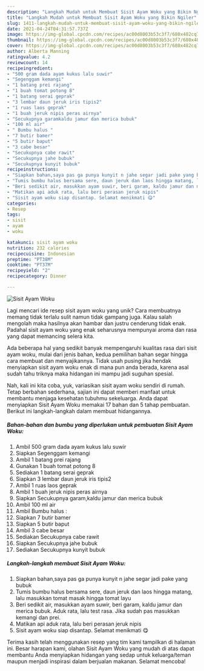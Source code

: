 ```yaml
---
description: "Langkah Mudah untuk Membuat Sisit Ayam Woku yang Bikin Ngiler"
title: "Langkah Mudah untuk Membuat Sisit Ayam Woku yang Bikin Ngiler"
slug: 1411-langkah-mudah-untuk-membuat-sisit-ayam-woku-yang-bikin-ngiler
date: 2021-04-24T04:31:57.737Z
image: https://img-global.cpcdn.com/recipes/ac00d8003b53c3f7/680x482cq70/sisit-ayam-woku-foto-resep-utama.jpg
thumbnail: https://img-global.cpcdn.com/recipes/ac00d8003b53c3f7/680x482cq70/sisit-ayam-woku-foto-resep-utama.jpg
cover: https://img-global.cpcdn.com/recipes/ac00d8003b53c3f7/680x482cq70/sisit-ayam-woku-foto-resep-utama.jpg
author: Alberta Manning
ratingvalue: 4.2
reviewcount: 14
recipeingredient:
- "500 gram dada ayam kukus lalu suwir"
- "Segenggam kemangi"
- "1 batang prei rajang"
- "1 buah tomat potong 8"
- "1 batang serai geprak"
- "3 lembar daun jeruk iris tipis2"
- "1 ruas laos geprak"
- "1 buah jeruk nipis peras airnya"
- "Secukupnya garamkaldu jamur dan merica bubuk"
- "100 ml air"
- " Bumbu halus "
- "7 butir bamer"
- "5 butir baput"
- "3 cabe besar"
- "Secukupnya cabe rawit"
- "Secukupnya jahe bubuk"
- "Secukupnya kunyit bubuk"
recipeinstructions:
- "Siapkan bahan,saya pas ga punya kunyit n jahe segar jadi pake yang bubuk"
- "Tumis bumbu halus bersama sere, daun jeruk dan laos hingga matang, lalu masukkan tomat masak hingga tomat layu"
- "Beri sedikit air, masukkan ayam suwir, beri garam, kaldu jamur dan merica bubuk. Aduk rata, lalu test rasa. Jika sudah pas masukkan kemangi dan prei."
- "Matikan api aduk rata, lalu beri perasan jeruk nipis"
- "Sisit ayam woku siap disantap. Selamat menikmati 😋"
categories:
- Resep
tags:
- sisit
- ayam
- woku

katakunci: sisit ayam woku 
nutrition: 232 calories
recipecuisine: Indonesian
preptime: "PT38M"
cooktime: "PT37M"
recipeyield: "2"
recipecategory: Dinner

---
```



![Sisit Ayam Woku](https://img-global.cpcdn.com/recipes/ac00d8003b53c3f7/680x482cq70/sisit-ayam-woku-foto-resep-utama.jpg)

Lagi mencari ide resep sisit ayam woku yang unik? Cara membuatnya memang tidak terlalu sulit namun tidak gampang juga. Kalau salah mengolah maka hasilnya akan hambar dan justru cenderung tidak enak. Padahal sisit ayam woku yang enak seharusnya mempunyai aroma dan rasa yang dapat memancing selera kita.



Ada beberapa hal yang sedikit banyak mempengaruhi kualitas rasa dari sisit ayam woku, mulai dari jenis bahan, kedua pemilihan bahan segar hingga cara membuat dan menyajikannya. Tidak usah pusing jika hendak menyiapkan sisit ayam woku enak di mana pun anda berada, karena asal sudah tahu triknya maka hidangan ini mampu jadi suguhan spesial.


Nah, kali ini kita coba, yuk, variasikan sisit ayam woku sendiri di rumah. Tetap berbahan sederhana, sajian ini dapat memberi manfaat untuk membantu menjaga kesehatan tubuhmu sekeluarga. Anda dapat menyiapkan Sisit Ayam Woku memakai 17 bahan dan 5 tahap pembuatan. Berikut ini langkah-langkah dalam membuat hidangannya.

<!--inarticleads1-->

##### Bahan-bahan dan bumbu yang diperlukan untuk pembuatan Sisit Ayam Woku:

1. Ambil 500 gram dada ayam kukus lalu suwir
1. Siapkan Segenggam kemangi
1. Ambil 1 batang prei rajang
1. Gunakan 1 buah tomat potong 8
1. Sediakan 1 batang serai geprak
1. Siapkan 3 lembar daun jeruk iris tipis2
1. Ambil 1 ruas laos geprak
1. Ambil 1 buah jeruk nipis peras airnya
1. Siapkan Secukupnya garam,kaldu jamur dan merica bubuk
1. Ambil 100 ml air
1. Ambil  Bumbu halus :
1. Siapkan 7 butir bamer
1. Siapkan 5 butir baput
1. Ambil 3 cabe besar
1. Sediakan Secukupnya cabe rawit
1. Siapkan Secukupnya jahe bubuk
1. Sediakan Secukupnya kunyit bubuk




<!--inarticleads2-->

##### Langkah-langkah membuat Sisit Ayam Woku:

1. Siapkan bahan,saya pas ga punya kunyit n jahe segar jadi pake yang bubuk
1. Tumis bumbu halus bersama sere, daun jeruk dan laos hingga matang, lalu masukkan tomat masak hingga tomat layu
1. Beri sedikit air, masukkan ayam suwir, beri garam, kaldu jamur dan merica bubuk. Aduk rata, lalu test rasa. Jika sudah pas masukkan kemangi dan prei.
1. Matikan api aduk rata, lalu beri perasan jeruk nipis
1. Sisit ayam woku siap disantap. Selamat menikmati 😋




Terima kasih telah menggunakan resep yang tim kami tampilkan di halaman ini. Besar harapan kami, olahan Sisit Ayam Woku yang mudah di atas dapat membantu Anda menyiapkan hidangan yang sedap untuk keluarga/teman maupun menjadi inspirasi dalam berjualan makanan. Selamat mencoba!
